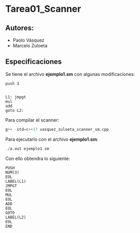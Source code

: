 # Tarea01_Scanner

## Autores:
* Paolo Vásquez
* Marcelo Zuloeta

## Especificaciones

Se tiene el archivo **ejemplo1.sm** con algunas modificaciones:

```
push 3


L1: jmpgt
mul
add
goto L2:

```

Para compilar el scanner:

```cpp
g++ -std=c++17 vasquez_zuloeta_scanner_sm.cpp
```

Para ejecutarlo con el archivo **ejemplo1.sm**:

```cpp
./a.out ejemplo1.sm 
```

Con ello obtendra lo siguiente:

```
PUSH
NUM(3)
EOL
LABEL(L1)
JMPGT
EOL
MUL
EOL
ADD
EOL
GOTO
LABEL(L2)
EOL
END
```
